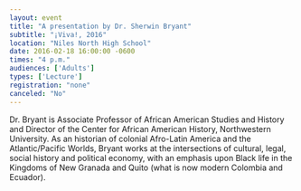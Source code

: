 ```yaml
---
layout: event
title: "A presentation by Dr. Sherwin Bryant"
subtitle: "¡Viva!, 2016"
location: "Niles North High School"
date: 2016-02-18 16:00:00 -0600
times: "4 p.m."
audiences: ['Adults']
types: ['Lecture']
registration: "none"
canceled: "No"
---
```

Dr. Bryant is Associate Professor of African American Studies and History and Director of the Center for African American History, Northwestern University. As an historian of colonial Afro-Latin America and the Atlantic/Pacific Worlds, Bryant works at the intersections of cultural, legal, social history and political economy, with an emphasis upon Black life in the Kingdoms of New Granada and Quito (what is now modern Colombia and Ecuador). 
